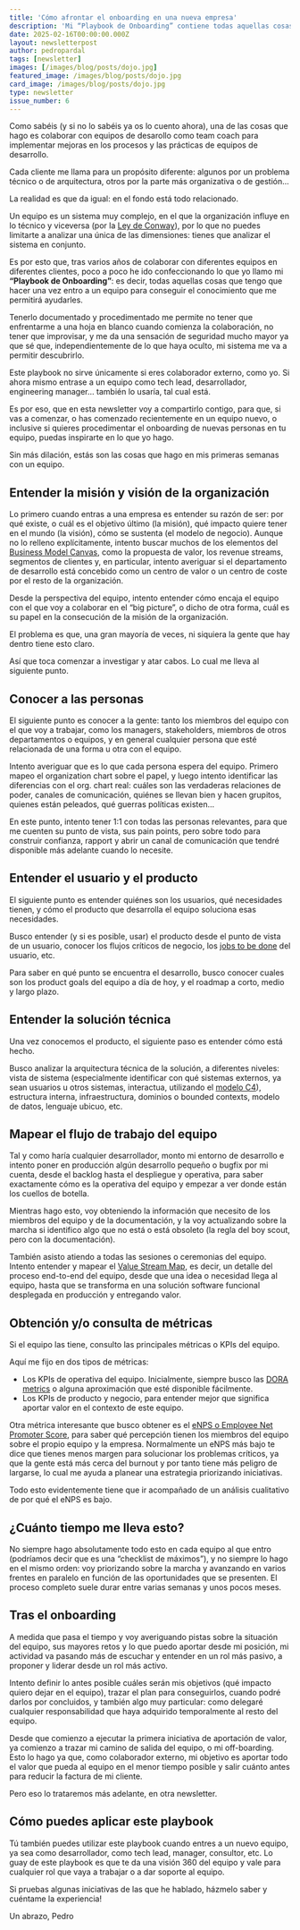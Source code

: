 ```yaml
---
title: 'Cómo afrontar el onboarding en una nueva empresa'
description: 'Mi “Playbook de Onboarding” contiene todas aquellas cosas que tengo que hacer una vez entro a un equipo para conseguir el conocimiento que me permitirá ayudarles.'
date: 2025-02-16T00:00:00.000Z
layout: newsletterpost
author: pedropardal
tags: [newsletter]
images: [/images/blog/posts/dojo.jpg]
featured_image: /images/blog/posts/dojo.jpg
card_image: /images/blog/posts/dojo.jpg
type: newsletter
issue_number: 6
---
```


Como sabéis (y si no lo sabéis ya os lo cuento ahora), una de las cosas que hago es colaborar con equipos de desarollo como team coach para implementar mejoras en los procesos y las prácticas de equipos de desarrollo.

Cada cliente me llama para un propósito diferente: algunos por un problema técnico o de arquitectura, otros por la parte más organizativa o de gestión...

La realidad es que da igual: en el fondo está todo relacionado.

Un equipo es un sistema muy complejo, en el que la organización influye en lo técnico y viceversa (por la [Ley de Conway](https://es.wikipedia.org/wiki/Ley_de_Conway)), por lo que no puedes limitarte a analizar una única de las dimensiones: tienes que analizar el sistema en conjunto.

Es por esto que, tras varios años de colaborar con diferentes equipos en diferentes clientes, poco a poco he ido confeccionando lo que yo llamo mi **“Playbook de Onboarding”**: es decir, todas aquellas cosas que tengo que hacer una vez entro a un equipo para conseguir el conocimiento que me permitirá ayudarles.

Tenerlo documentado y procedimentado me permite no tener que enfrentarme a una hoja en blanco cuando comienza la colaboración, no tener que improvisar, y me da una sensación de seguridad mucho mayor ya que sé que, independientemente de lo que haya oculto, mi sistema me va a permitir descubrirlo.

Este playbook no sirve únicamente si eres colaborador externo, como yo. Si ahora mismo entrase a un equipo como tech lead, desarrollador, engineering manager… también lo usaría, tal cual está. 

Es por eso, que en esta newsletter voy a compartirlo contigo, para que, si vas a comenzar, o has comenzado recientemente en un equipo nuevo, o inclusive si quieres procedimentar el onboarding de nuevas personas en tu equipo, puedas inspirarte en lo que yo hago.

Sin más dilación, estás son las cosas que hago en mis primeras semanas con un equipo.

## Entender la misión y visión de la organización

Lo primero cuando entras a una empresa es entender su razón de ser: por qué existe, o cuál es el objetivo último (la misión), qué impacto quiere tener en el mundo (la visión), cómo se sustenta (el modelo de negocio). Aunque no lo relleno explícitamente, intento buscar muchos de los elementos del [Business Model Canvas](https://en.wikipedia.org/wiki/Business_model_canvas), como la propuesta de valor, los revenue streams, segmentos de clientes y, en particular, intento averiguar si el departamento de desarrollo está concebido como un centro de valor o un centro de coste por el resto de la organización.

Desde la perspectiva del equipo, intento entender cómo encaja el equipo con el que voy a colaborar en el “big picture”, o dicho de otra forma, cuál es su papel en la consecución de la misión de la organización.

El problema es que, una gran mayoría de veces, ni siquiera la gente que hay dentro tiene esto claro.

Así que toca comenzar a investigar y atar cabos. Lo cual me lleva al siguiente punto.

## Conocer a las personas

El siguiente punto es conocer a la gente: tanto los miembros del equipo con el que voy a trabajar, como los managers, stakeholders, miembros de otros departamentos o equipos, y en general cualquier persona que esté relacionada de una forma u otra con el equipo.

Intento averiguar que es lo que cada persona espera del equipo. Primero mapeo el organization chart sobre el papel, y luego intento identificar las diferencias con el org. chart real: cuáles son las verdaderas relaciones de poder, canales de comunicación, quiénes se llevan bien y hacen grupitos, quienes están peleados, qué guerras políticas existen...

En este punto, intento tener 1:1 con todas las personas relevantes, para que me cuenten su punto de vista, sus pain points, pero sobre todo para construir confianza, rapport y abrir un canal de comunicación que tendré disponible más adelante cuando lo necesite.

## Entender el usuario y el producto

El siguiente punto es entender quiénes son los usuarios, qué necesidades tienen, y cómo el producto que desarrolla el equipo soluciona esas necesidades.

Busco entender (y si es posible, usar) el producto desde el punto de vista de un usuario, conocer los flujos críticos de negocio, los [jobs to be done](https://www.uifrommars.com/jobs-to-be-done-que-es/) del usuario, etc.

Para saber en qué punto se encuentra el desarrollo, busco conocer cuales son los product goals del equipo a día de hoy, y el roadmap a corto, medio y largo plazo. 

## Entender la solución técnica

Una vez conocemos el producto, el siguiente paso es entender cómo está hecho.

Busco analizar la arquitectura técnica de la solución, a diferentes niveles: vista de sistema (especialmente identificar con qué sistemas externos, ya sean usuarios u otros sistemas, interactua, utilizando el [modelo C4](https://c4model.com/)), estructura interna, infraestructura, dominios o bounded contexts, modelo de datos, lenguaje ubicuo, etc.

## Mapear el flujo de trabajo del equipo

Tal y como haría cualquier desarrollador, monto mi entorno de desarrollo e intento poner en producción algún desarrollo pequeño o bugfix por mi cuenta, desde el backlog hasta el despliegue y operativa, para saber exactamente cómo es la operativa del equipo y empezar a ver donde están los cuellos de botella.

Mientras hago esto, voy obteniendo la información que necesito de los miembros del equipo y de la documentación, y la voy actualizando sobre la marcha si identifico algo que no está o está obsoleto (la regla del boy scout, pero con la documentación).

También asisto atiendo a todas las sesiones o ceremonias del equipo. Intento entender y mapear el [Value Stream Map](https://en.wikipedia.org/wiki/Value-stream_mapping), es decir, un detalle del proceso end-to-end del equipo, desde que una idea o necesidad llega al equipo, hasta que se transforma en una solución software funcional desplegada en producción y entregando valor.

## Obtención y/o consulta de métricas

Si el equipo las tiene, consulto las principales métricas o KPIs del equipo.

Aquí me fijo en dos tipos de métricas:

- Los KPIs de operativa del equipo. Inicialmente, siempre busco las [DORA metrics](https://dora.dev/guides/dora-metrics-four-keys/) o alguna aproximación que esté disponible fácilmente.
- Los KPIs de producto y negocio, para entender mejor que significa aportar valor en el contexto de este equipo.

Otra métrica interesante que busco obtener es el [eNPS o Employee Net Promoter Score](https://factorial.es/blog/enps-employee-net-promoter-score/), para saber qué percepción tienen los miembros del equipo sobre el propio equipo y la empresa. Normalmente un eNPS más bajo te dice que tienes menos margen para solucionar los problemas críticos, ya que la gente está más cerca del burnout y por tanto tiene más peligro de largarse, lo cual me ayuda a planear una estrategia priorizando iniciativas.

Todo esto evidentemente tiene que ir acompañado de un análisis cualitativo de por qué el eNPS es bajo.

## ¿Cuánto tiempo me lleva esto?

No siempre hago absolutamente todo esto en cada equipo al que entro (podríamos decir que es una “checklist de máximos”), y no siempre lo hago en el mismo orden: voy priorizando sobre la marcha y avanzando en varios frentes en paralelo en función de las oportunidades que se presenten. El proceso completo suele durar entre varias semanas y unos pocos meses.

## Tras el onboarding

A medida que pasa el tiempo y voy averiguando pistas sobre la situación del equipo, sus mayores retos y lo que puedo aportar desde mi posición, mi actividad va pasando más de escuchar y entender en un rol más pasivo, a proponer y liderar desde un rol más activo.

Intento definir lo antes posible cuáles serán mis objetivos (qué impacto quiero dejar en el equipo), trazar el plan para conseguirlos, cuando podré darlos por concluidos, y también algo muy particular: como delegaré cualquier responsabilidad que haya adquirido temporalmente al resto del equipo.

Desde que comienzo a ejecutar la primera iniciativa de aportación de valor, ya comienzo a trazar mi camino de salida del equipo, o mi off-boarding. Esto lo hago ya que, como colaborador externo, mi objetivo es aportar todo el valor que pueda al equipo en el menor tiempo posible y salir cuánto antes para reducir la factura de mi cliente.

Pero eso lo trataremos más adelante, en otra newsletter.

## Cómo puedes aplicar este playbook

Tú también puedes utilizar este playbook cuando entres a un nuevo equipo, ya sea como desarrollador, como tech lead, manager, consultor, etc. Lo guay de este playbook es que te da una visión 360 del equipo y vale para cualquier rol que vaya a trabajar o a dar soporte al equipo.

Si pruebas algunas iniciativas de las que he hablado, házmelo saber y cuéntame la experiencia!

Un abrazo,
Pedro
